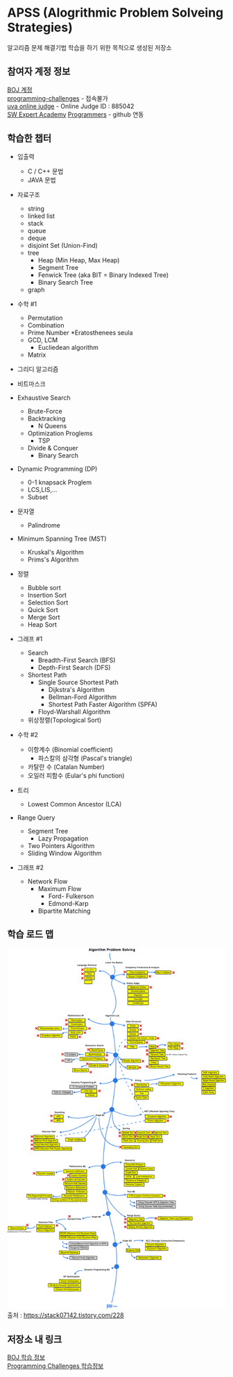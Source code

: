 # APSS (Alogrithmic Problem Solveing Strategies)  
알고리즘 문제 해결기법 학습을 하기 위한 목적으로 생성된 저장소
  
## 참여자 계정 정보
[BOJ 계정](https://www.acmicpc.net/user/lkoiescg2031)  
[programming-challenges](http://www.programming-challenges.com/) - 접속불가  
[uva online judge](https://onlinejudge.org) - Online Judge ID : 885042  
[SW Expert Academy](https://swexpertacademy.com/main/main.do) 
[Programmers](https://programmers.co.kr/learn/challenges) - github 연동

## 학습한 챕터  
* 입출력
	* C / C++ 문법
	* JAVA 문법
  
* 자료구조 
	* string
	* linked list
	* stack
	* queue
	* deque
	* disjoint Set (Union-Find)
	* tree
		* Heap (Min Heap, Max Heap)
		* Segment Tree
		* Fenwick Tree (aka BIT = Binary Indexed Tree)
		* Binary Search Tree
	* graph
* 수학 #1
	* Permutation
	* Combination
	* Prime Number
		*Eratosthenees seula
	* GCD, LCM
		* Eucliedean algorithm
	* Matrix
  
* 그리디 알고리즘
* 비트마스크
* Exhaustive Search
	* Brute-Force
	* Backtracking
		* N Queens
	* Optimization Proglems
		* TSP
	* Divide & Conquer
		* Binary Search
  
* Dynamic Programming (DP)
	* 0-1 knapsack Proglem
	* LCS,LIS,...
	* Subset
* 문자열
	* Palindrome
  
* Minimum Spanning Tree (MST)
	* Kruskal's Algorithm
	* Prims's Algorithm
* 정렬
	* Bubble sort
	* Insertion Sort
	* Selection Sort
	* Quick Sort
	* Merge Sort
	* Heap Sort
* 그래프 #1
	* Search
		* Breadth-First Search (BFS)
		* Depth-First Search (DFS)
	* Shortest Path
		* Single Source Shortest Path
			* Dijkstra's Algorithm
			* Bellman-Ford Algorithm
			* Shortest Path Faster Algorithm (SPFA)
		* Floyd-Warshall Algorithm
	* 위상정렬(Topological Sort)
  
* 수학 #2
	* 이항계수 (Binomial coefficient)
		* 파스칼의 삼각형 (Pascal's triangle)
	* 카탈란 수 (Catalan Number)
	* 오일러 피함수 (Eular's phi function)
  
* 트리
	* Lowest Common Ancestor (LCA)
* Range Query
	* Segment Tree
		* Lazy Propagation
	* Two Pointers Algorithm
	* Sliding Window Algorithm
  
* 그래프 #2
	* Network Flow
		* Maximum Flow
			* Ford- Fulkerson
			* Edmond-Karp
		* Bipartite Matching
  
## 학습 로드 맵
![PS ROADMAP](https://github.com/lkoiescg2031/APSS/blob/master/Roadmap.png)
출처 : <https://stack07142.tistory.com/228>
  
## 저장소 내 링크
[BOJ 학습 정보](https://github.com/lkoiescg2031/APSS/blob/master/Baekjoon%20Online%20Judge/README.md)  
[Programming Challenges 학습정보](https://github.com/lkoiescg2031/APSS/blob/master/Programming%20Challenges/README.md)  
